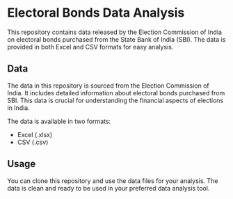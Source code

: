 # Electoral Bonds Data Analysis

This repository contains data released by the Election Commission of India on electoral bonds purchased from the State Bank of India (SBI). The data is provided in both Excel and CSV formats for easy analysis.

## Data

The data in this repository is sourced from the Election Commission of India. It includes detailed information about electoral bonds purchased from SBI. This data is crucial for understanding the financial aspects of elections in India.

The data is available in two formats:
- Excel (.xlsx)
- CSV (.csv)

## Usage

You can clone this repository and use the data files for your analysis. The data is clean and ready to be used in your preferred data analysis tool.
